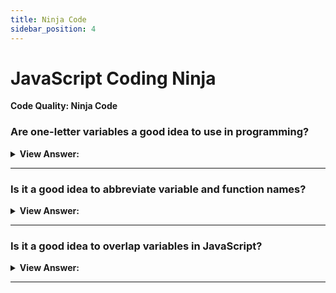 ```yaml
---
title: Ninja Code
sidebar_position: 4
---
```


# JavaScript Coding Ninja

**Code Quality: Ninja Code**

<head>
  <title>Coding Ninja - JavaScript Interview Questions & Answers</title>
  <meta charSet="utf-8" />
</head>

### Are one-letter variables a good idea to use in programming?

<details>
  <summary><strong>View Answer:</strong></summary>
  <div>
  <div><strong>Interview Response:</strong> No, they can cause confusion, in a team environment, and make it harder to debug your code.
</div>
  </div>
</details>

---

### Is it a good idea to abbreviate variable and function names?

<details>
  <summary><strong>View Answer:</strong></summary>
  <div>
  <div><strong>Interview Response:</strong> No, they can cause confusion, in a team environment, and make it harder to debug your code.
</div>
  </div>
</details>

---

### Is it a good idea to overlap variables in JavaScript?

<details>
  <summary><strong>View Answer:</strong></summary>
  <div>
  <div><strong>Interview Response:</strong> No, they can cause confusion, in a team environment, and make it harder to debug your code. Overlapping is not a good idea because it can cause errors further into the layers of your code.
</div><br />
  <div><strong className="codeExample">Code Example:</strong><br /><br />

  <div></div>

```js
let user = authenticateUser(); // Global declaration of the user

function render() {
  let user = anotherValue(); // Overlapping declaration of the user
  ...
  ...many lines...
  ...
  ... // <-- a programmer wants to work with a user here and...
  ...
}
```

  </div>
  </div>
</details>

---
